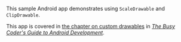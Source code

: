 This sample Android app demonstrates
using `ScaleDrawable` and `ClipDrawable`.

This app is covered in 
[the chapter on custom drawables](https://commonsware.com/Android/previews/custom-drawables)
in [*The Busy Coder's Guide to Android Development*](https://commonsware.com/Android/).

